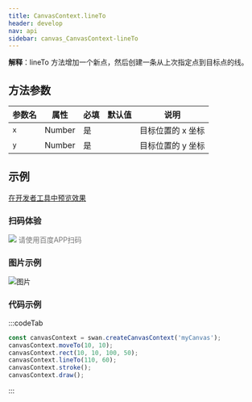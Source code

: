 ```yaml
---
title: CanvasContext.lineTo
header: develop
nav: api
sidebar: canvas_CanvasContext-lineTo
---
```


 

**解释**：lineTo 方法增加一个新点，然后创建一条从上次指定点到目标点的线。

 
## 方法参数 
 
|参数名|属性|必填|默认值|说明|
|----|----|----|---|---|
|`x`|Number|是|| 目标位置的 x 坐标|
| `y`|Number|是|| 目标位置的 y 坐标|
## 示例

<a href="swanide://fragment/7be2fad3d201ee3f09e4b2e81a875b031573723506586" title="在开发者工具中预览效果" target="_self">在开发者工具中预览效果</a>

### 扫码体验

<div class='scan-code-container'>
    <img src="https://b.bdstatic.com/miniapp/assets/images/doc_demo/pages_createCanvasContext.png" class="demo-qrcode-image" />
    <font color=#777 12px>请使用百度APP扫码</font>
</div>

###  图片示例  
![图片](../../../../img/api/canvas/lineTo.png)

### 代码示例 


:::codeTab
 
```js
const canvasContext = swan.createCanvasContext('myCanvas');
canvasContext.moveTo(10, 10);
canvasContext.rect(10, 10, 100, 50);
canvasContext.lineTo(110, 60);
canvasContext.stroke();
canvasContext.draw();
```
:::

